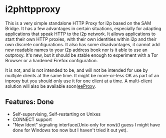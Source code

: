 i2phttpproxy
============

This is a very simple standalone HTTP Proxy for i2p based on the SAM Bridge. It
has a few advantages in certain situations, especially for adapting applications
that speak HTTP to the i2p network. It allows applications to start their own
HTTP proxies, with their own identities within i2p and their own discrete
configurations. It also has some disadvantages, it cannot add new readable
names to your i2p address book nor is it able to use an outproxy. It's new, but
it should be stable enough to experiment with a Tor Browser or a hardened
Firefox configuration.

It is not, and is not intended to be, and will not be intended for use by
multiple clients at the same time. It might be more-or-less OK as part of an
inproxy but you should only use it for one client at a time. A multi-client
solution will also be available soon([eeProxy](https://github.com/eyedeekay/eeProxy).

Features: Done
--------------

  * Self-supervising, Self-restarting on Unixes
  * CONNECT support
  * "New Ident" signaling interface(Unix-only for now)(I guess I might have done
  for Windows too now but I haven't tried it out yet).
